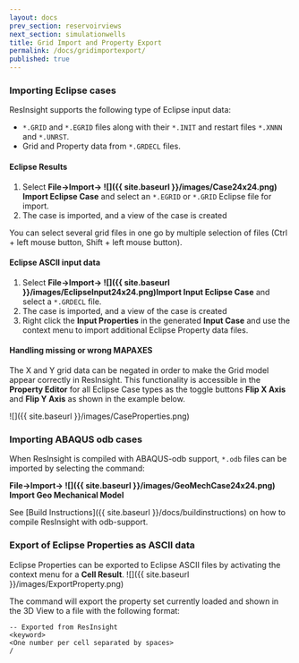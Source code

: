 ```yaml
---
layout: docs
prev_section: reservoirviews
next_section: simulationwells
title: Grid Import and Property Export
permalink: /docs/gridimportexport/
published: true
---
```




### Importing Eclipse cases 
ResInsight supports the following type of Eclipse input data:

- `*.GRID` and `*.EGRID` files along with their `*.INIT` and restart files `*.XNNN` and `*.UNRST`. 
- Grid and Property data from  `*.GRDECL` files.

#### Eclipse Results
1. Select **File->Import-> ![]({{ site.baseurl }}/images/Case24x24.png) Import Eclipse Case**  and select an `*.EGRID` or `*.GRID` Eclipse file for import.
2. The case is imported, and a view of the case is created

<div class="note">
You can select several grid files in one go by multiple selection of files (Ctrl + left mouse button, Shift + left mouse button). 
</div>

#### Eclipse ASCII input data
1. Select **File->Import-> ![]({{ site.baseurl }}/images/EclipseInput24x24.png)Import Input Eclipse Case** and select a `*.GRDECL` file.
2. The case is imported, and a view of the case is created
3. Right click the **Input Properties** in the generated **Input Case** and use the context menu to import additional Eclipse Property data files.

#### Handling missing or wrong MAPAXES

The X and Y grid data can be negated in order to make the Grid model appear correctly in ResInsight. This functionality is accessible in the **Property Editor** for all Eclipse Case types as the toggle buttons **Flip X Axis** and **Flip Y Axis** as shown in the example below.
 
![]({{ site.baseurl }}/images/CaseProperties.png)

### Importing ABAQUS odb cases
When ResInsight is compiled with ABAQUS-odb support, `*.odb` files can be imported by selecting the command:

**File->Import-> ![]({{ site.baseurl }}/images/GeoMechCase24x24.png) Import Geo Mechanical Model** 

See [Build Instructions]({{ site.baseurl }}/docs/buildinstructions) on how to compile ResInsight with odb-support.


### Export of Eclipse Properties as ASCII data

Eclipse Properties can be exported to Eclipse ASCII files by activating the context 
menu for a **Cell Result**. ![]({{ site.baseurl }}/images/ExportProperty.png) 

The command will export the property set currently loaded and shown in the 3D View to a file with the following format:

    -- Exported from ResInsight
    <keyword>
    <One number per cell separated by spaces>
    /

